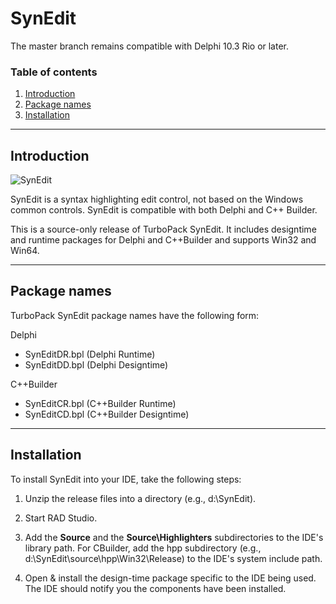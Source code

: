 # SynEdit

The master branch remains compatible with Delphi 10.3 Rio or later.

### Table of contents
1.  [Introduction](#Introduction)
2.  [Package names](#Package-names)
3.  [Installation](#Installation)

---

## Introduction

![SynEdit](https://raw.githubusercontent.com/pyscripter/SynEdit/master/Doc/SynEdit-1.3.png "TurboPower SynEdit")


SynEdit is a syntax highlighting edit control, not based on the Windows 
common controls. SynEdit is compatible with both Delphi and C++ Builder.

This is a source-only release of TurboPack SynEdit. It includes
designtime and runtime packages for Delphi and C++Builder and supports Win32 and Win64.

---

## Package names

TurboPack SynEdit package names have the following form:

Delphi
* SynEditDR.bpl (Delphi Runtime)
* SynEditDD.bpl (Delphi Designtime)

C++Builder
* SynEditCR.bpl (C++Builder Runtime)
* SynEditCD.bpl (C++Builder Designtime)

---

## Installation

To install  SynEdit into your IDE, take the following
steps:

1. Unzip the release files into a directory (e.g., d:\SynEdit).

2. Start RAD Studio.

3. Add the **Source** and the **Source\Highlighters** subdirectories to the IDE's library path. For CBuilder, add the hpp subdirectory
(e.g., d:\SynEdit\source\hpp\Win32\Release) to the IDE's system include path.

4. Open & install the design-time package specific to the IDE being used. The IDE should notify you the components have been
installed.
